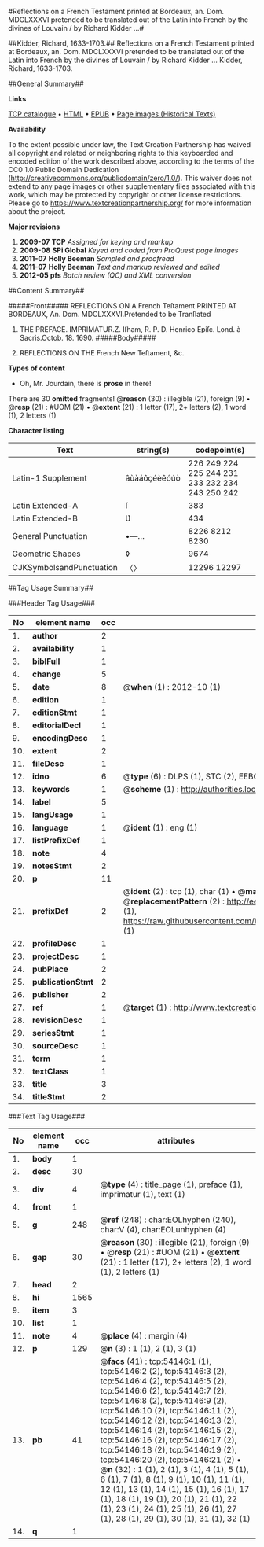 #Reflections on a French Testament printed at Bordeaux, an. Dom. MDCLXXXVI pretended to be translated out of the Latin into French by the divines of Louvain / by Richard Kidder ...#

##Kidder, Richard, 1633-1703.##
Reflections on a French Testament printed at Bordeaux, an. Dom. MDCLXXXVI pretended to be translated out of the Latin into French by the divines of Louvain / by Richard Kidder ...
Kidder, Richard, 1633-1703.

##General Summary##

**Links**

[TCP catalogue](http://www.ota.ox.ac.uk/tcp/)  • 
[HTML](http://tei.it.ox.ac.uk/tcp/Texts-HTML/free/A47/A47335.html)  • 
[EPUB](http://tei.it.ox.ac.uk/tcp/Texts-EPUB/free/A47/A47335.epub) • 
[Page images (Historical Texts)](https://historicaltexts.jisc.ac.uk/eebo-12105240e)

**Availability**

To the extent possible under law, the Text Creation Partnership has waived all copyright and related or neighboring rights to this keyboarded and encoded edition of the work described above, according to the terms of the CC0 1.0 Public Domain Dedication (http://creativecommons.org/publicdomain/zero/1.0/). This waiver does not extend to any page images or other supplementary files associated with this work, which may be protected by copyright or other license restrictions. Please go to https://www.textcreationpartnership.org/ for more information about the project.

**Major revisions**

1. __2009-07__ __TCP__ *Assigned for keying and markup*
1. __2009-08__ __SPi Global__ *Keyed and coded from ProQuest page images*
1. __2011-07__ __Holly Beeman__ *Sampled and proofread*
1. __2011-07__ __Holly Beeman__ *Text and markup reviewed and edited*
1. __2012-05__ __pfs__ *Batch review (QC) and XML conversion*

##Content Summary##

#####Front#####
REFLECTIONS ON A French Teſtament PRINTED AT BORDEAUX, An. Dom. MDCLXXXVI.Pretended to be Tranſlated
1. THE PREFACE.
IMPRIMATUR.Z. Iſham, R. P. D. Henrico Epiſc. Lond. à Sacris.Octob. 18. 1690.
#####Body#####

1. REFLECTIONS ON THE French New Teſtament, &c.

**Types of content**

  * Oh, Mr. Jourdain, there is **prose** in there!

There are 30 **omitted** fragments! 
 @__reason__ (30) : illegible (21), foreign (9)  •  @__resp__ (21) : #UOM (21)  •  @__extent__ (21) : 1 letter (17), 2+ letters (2), 1 word (1), 2 letters (1)

**Character listing**


|Text|string(s)|codepoint(s)|
|---|---|---|
|Latin-1 Supplement|âùàáôçéèêóúò|226 249 224 225 244 231 233 232 234 243 250 242|
|Latin Extended-A|ſ|383|
|Latin Extended-B|Ʋ|434|
|General Punctuation|•—…|8226 8212 8230|
|Geometric Shapes|◊|9674|
|CJKSymbolsandPunctuation|〈〉|12296 12297|

##Tag Usage Summary##

###Header Tag Usage###

|No|element name|occ|attributes|
|---|---|---|---|
|1.|__author__|2||
|2.|__availability__|1||
|3.|__biblFull__|1||
|4.|__change__|5||
|5.|__date__|8| @__when__ (1) : 2012-10 (1)|
|6.|__edition__|1||
|7.|__editionStmt__|1||
|8.|__editorialDecl__|1||
|9.|__encodingDesc__|1||
|10.|__extent__|2||
|11.|__fileDesc__|1||
|12.|__idno__|6| @__type__ (6) : DLPS (1), STC (2), EEBO-CITATION (1), OCLC (1), VID (1)|
|13.|__keywords__|1| @__scheme__ (1) : http://authorities.loc.gov/ (1)|
|14.|__label__|5||
|15.|__langUsage__|1||
|16.|__language__|1| @__ident__ (1) : eng (1)|
|17.|__listPrefixDef__|1||
|18.|__note__|4||
|19.|__notesStmt__|2||
|20.|__p__|11||
|21.|__prefixDef__|2| @__ident__ (2) : tcp (1), char (1)  •  @__matchPattern__ (2) : ([0-9\-]+):([0-9IVX]+) (1), (.+) (1)  •  @__replacementPattern__ (2) : http://eebo.chadwyck.com/downloadtiff?vid=$1&page=$2 (1), https://raw.githubusercontent.com/textcreationpartnership/Texts/master/tcpchars.xml#$1 (1)|
|22.|__profileDesc__|1||
|23.|__projectDesc__|1||
|24.|__pubPlace__|2||
|25.|__publicationStmt__|2||
|26.|__publisher__|2||
|27.|__ref__|1| @__target__ (1) : http://www.textcreationpartnership.org/docs/. (1)|
|28.|__revisionDesc__|1||
|29.|__seriesStmt__|1||
|30.|__sourceDesc__|1||
|31.|__term__|1||
|32.|__textClass__|1||
|33.|__title__|3||
|34.|__titleStmt__|2||


###Text Tag Usage###

|No|element name|occ|attributes|
|---|---|---|---|
|1.|__body__|1||
|2.|__desc__|30||
|3.|__div__|4| @__type__ (4) : title_page (1), preface (1), imprimatur (1), text (1)|
|4.|__front__|1||
|5.|__g__|248| @__ref__ (248) : char:EOLhyphen (240), char:V (4), char:EOLunhyphen (4)|
|6.|__gap__|30| @__reason__ (30) : illegible (21), foreign (9)  •  @__resp__ (21) : #UOM (21)  •  @__extent__ (21) : 1 letter (17), 2+ letters (2), 1 word (1), 2 letters (1)|
|7.|__head__|2||
|8.|__hi__|1565||
|9.|__item__|3||
|10.|__list__|1||
|11.|__note__|4| @__place__ (4) : margin (4)|
|12.|__p__|129| @__n__ (3) : 1 (1), 2 (1), 3 (1)|
|13.|__pb__|41| @__facs__ (41) : tcp:54146:1 (1), tcp:54146:2 (2), tcp:54146:3 (2), tcp:54146:4 (2), tcp:54146:5 (2), tcp:54146:6 (2), tcp:54146:7 (2), tcp:54146:8 (2), tcp:54146:9 (2), tcp:54146:10 (2), tcp:54146:11 (2), tcp:54146:12 (2), tcp:54146:13 (2), tcp:54146:14 (2), tcp:54146:15 (2), tcp:54146:16 (2), tcp:54146:17 (2), tcp:54146:18 (2), tcp:54146:19 (2), tcp:54146:20 (2), tcp:54146:21 (2)  •  @__n__ (32) : 1 (1), 2 (1), 3 (1), 4 (1), 5 (1), 6 (1), 7 (1), 8 (1), 9 (1), 10 (1), 11 (1), 12 (1), 13 (1), 14 (1), 15 (1), 16 (1), 17 (1), 18 (1), 19 (1), 20 (1), 21 (1), 22 (1), 23 (1), 24 (1), 25 (1), 26 (1), 27 (1), 28 (1), 29 (1), 30 (1), 31 (1), 32 (1)|
|14.|__q__|1||
